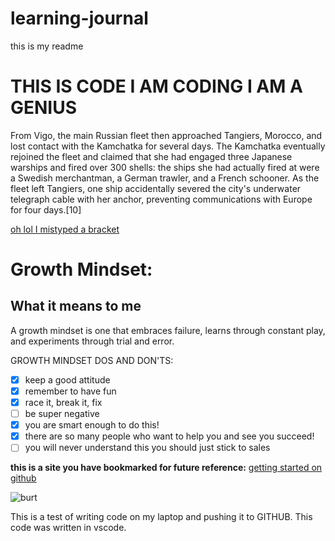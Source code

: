 # learning-journal
this is my readme
# THIS IS CODE I AM CODING I AM A GENIUS

From Vigo, the main Russian fleet then approached Tangiers, Morocco, and lost contact with the Kamchatka for several days. The Kamchatka eventually rejoined the fleet and claimed that she had engaged three Japanese warships and fired over 300 shells: the ships she had actually fired at were a Swedish merchantman, a German trawler, and a French schooner. As the fleet left Tangiers, one ship accidentally severed the city's underwater telegraph cable with her anchor, preventing communications with Europe for four days.[10]

[oh lol I mistyped a bracket](https://www.markdownguide.org/cheat-sheet/)
# Growth Mindset:
## What it means to me
A growth mindset is one that embraces failure, learns through constant play, and experiments through trial and error.

GROWTH MINDSET DOS AND DON'TS:
- [x] keep a good attitude
- [x] remember to have fun
- [x] race it, break it, fix 
- [ ] be super negative 
- [x] you are smart enough to do this!
- [x] there are so many people who want to help you and see you succeed!
- [ ] you will never understand this you should just stick to sales

**this is a site you have bookmarked for future reference:** [getting started on github](https://guides.github.com/features/pages/)

![burt](https://img.thedailybeast.com/image/upload/c_crop,d_placeholder_euli9k,h_1439,w_2560,x_0,y_0/dpr_1.5/c_limit,w_908/fl_lossy,q_auto/v1492115385/articles/2016/03/21/burt-reynolds-on-old-pal-donald-trump-like-a-sheriff-that-s-quick-on-the-draw/160318-yamato-burt-reynolds-tease_igtxtw)


This is a test of writing code on my laptop and pushing it to GITHUB.  This code was written in vscode.

